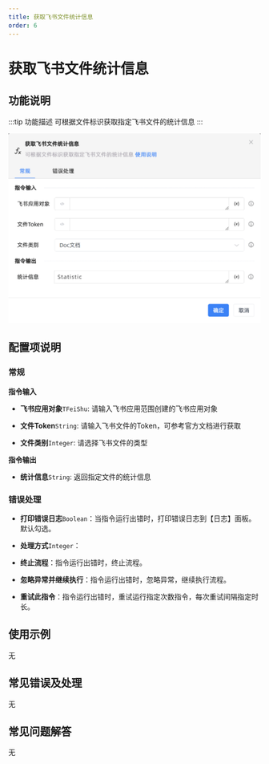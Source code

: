 ```yaml
---
title: 获取飞书文件统计信息
order: 6
---
```


# 获取飞书文件统计信息

## 功能说明

:::tip 功能描述
可根据文件标识获取指定飞书文件的统计信息
:::

![获取飞书文件统计信息](../../../../assets/获取飞书文件统计信息_command.png)

## 配置项说明

### 常规

**指令输入**

- **飞书应用对象**`TFeiShu`: 请输入飞书应用范围创建的飞书应用对象

- **文件Token**`String`: 请输入飞书文件的Token，可参考官方文档进行获取

- **文件类别**`Integer`: 请选择飞书文件的类型


**指令输出**

- **统计信息**`String`: 返回指定文件的统计信息

### 错误处理

- **打印错误日志**`Boolean`：当指令运行出错时，打印错误日志到【日志】面板。默认勾选。

- **处理方式**`Integer`：

 - **终止流程**：指令运行出错时，终止流程。

 - **忽略异常并继续执行**：指令运行出错时，忽略异常，继续执行流程。

 - **重试此指令**：指令运行出错时，重试运行指定次数指令，每次重试间隔指定时长。

## 使用示例
无

## 常见错误及处理

无

## 常见问题解答

无

